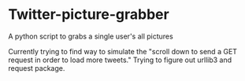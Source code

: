 # Twitter-picture-grabber
A python script to grabs a single user's all pictures

Currently trying to find way to simulate the "scroll down to send a GET request in order to load more tweets." 
Trying to figure out urllib3 and request package.
